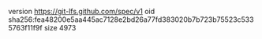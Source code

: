 version https://git-lfs.github.com/spec/v1
oid sha256:fea48200e5aa445ac7128e2bd26a77fd383020b7b723b75523c5335763f11f9f
size 4973
